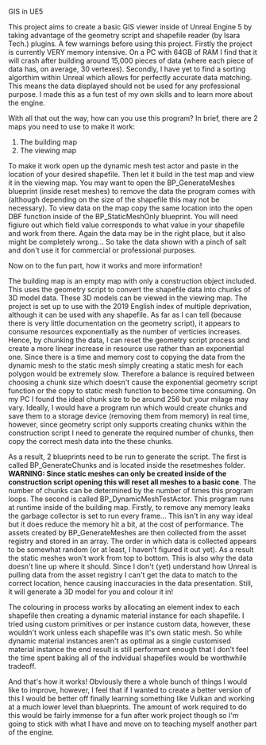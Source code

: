 GIS in UE5

This project aims to create a basic GIS viewer inside of Unreal Engine 5 by taking advantage of the geometry script and shapefile reader (by Isara Tech.) plugins. A few warnings before using this project. Firstly the project is currently VERY memory intensive. On a PC with 64GB of RAM I find that it will crash after building around 15,000 pieces of data (where each piece of data has, on average, 30 vertexes). Secondly, I have yet to find a sorting algorthim within Unreal which allows for perfectly accurate data matching. This means the data displayed should not be used for any professional purpose. I made this as a fun test of my own skills and to learn more about the engine.

With all that out the way, how can you use this program? In brief, there are 2 maps you need to use to make it work:

1) The building map
2) The viewing map

To make it work open up the dynamic mesh test actor and paste in the location of your desired shapefile. Then let it build in the test map and view it in the viewing map. You may want to open the BP_GenerateMeshes blueprint (inside reset meshes) to remove the data the program comes with (although depending on the size of the shapefile this may not be necessary). To view data on the map copy the same location into the open DBF function inside of the BP_StaticMeshOnly blueprint. You will need figiure out which field value corresponds to what value in your shapefile and work from there. Again the data may be in the right place, but it also might be completely wrong... So take the data shown with a pinch of salt and don't use it for commercial or professional purposes.

Now on to the fun part, how it works and more information!

The building map is an empty map with only a construction object included. This uses the geometry script to convert the shapefile data into chunks of 3D model data. These 3D models can be viewed in the viewing map. The project is set up to use with the 2019 English index of multiple deprivation, although it can be used with any shapefile. As far as I can tell (because there is very little documentation on the geometry script), it appears to consume resources exponentially as the number of verticies increases. Hence, by chunking the data, I can reset the geometry script process and create a more linear increase in resource use rather than an exponential one. Since there is a time and memory cost to copying the data from the dynamic mesh to the static mesh simply creating a static mesh for each polygon would be extremely slow. Therefore a balance is required between choosing a chunk size which doesn't cause the exponential geometry script function or the copy to static mesh function to become time consuming. On my PC I found the ideal chunk size to be around 256 but your milage may vary. Ideally, I would have a program run which would create chunks and save them to a storage device (removing them from memory) in real time, however, since geometry script only supports creating chunks within the construction script I need to generate the required number of chunks, then copy the correct mesh data into the these chunks. 

As a result, 2 blueprints need to be run to generate the script. The first is called BP_GenerateChunks and is located inside the resetmeshes folder. **WARNING: Since static meshes can only be created inside of the construction script opening this will reset all meshes to a basic cone**. The number of chunks can be determined by the number of times this program loops. The second is called BP_DynamicMeshTestActor. This program runs at runtime inside of the building map. Firstly, to remove any memory leaks the garbage collector is set to run every frame... This isn't in any way ideal but it does reduce the memory hit a bit, at the cost of performance. The assets created by BP_GenerateMeshes are then collected from the asset registry and stored in an array. The order in which data is collected appears to be somewhat random (or at least, I haven't figured it out yet). As a result the static meshes won't work from top to bottom. This is also why the data doesn't line up where it should. Since I don't (yet) understand how Unreal is pulling data from the asset registry I can't get the data to match to the correct location, hence causing inaccuracies in the data presentation. Still, it will generate a 3D model for you and colour it in!

The colouring in process works by allocating an element index to each shapefile then creating a dynamic material instance for each shapefile. I tried using custom primitives or per instance custom data, however, these wouldn't work unless each shapefile was it's own static mesh. So while dynamic material instances aren't as optimal as a single customised material instance the end result is still performant enough that I don't feel the time spent baking all of the indvidual shapefiles would be worthwhile tradeoff. 

And that's how it works! Obviously there a whole bunch of things I would like to improve, however, I feel that if I wanted to create a better version of this I would be better off finally learning something like Vulkan and working at a much lower level than blueprints. The amount of work required to do this would be fairly immense for a fun after work project though so I'm going to stick with what I have and move on to teaching myself another part of the engine. 
